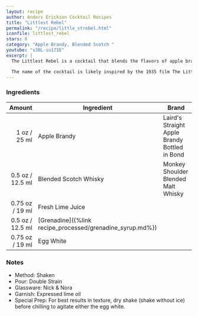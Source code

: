 ```yaml
---
layout: recipe
author: Anders Erickson Cocktail Recipes
title: "Littlest Rebel"
permalink: "/recipe/little_strebel.html"
iconfile: littlest_rebel
stars: 0
category: "Apple Brandy, Blended Scotch "
youtube: "s30L-iu171E"
excerpt: |
  The Littlest Rebel is a cocktail that blends the flavors of apple brandy, Scotch whisky, lime juice, and grenadine. It's a complex and refreshing drink with a smoky and fruity profile. Some bartenders also add egg white to create a frothy texture.<br /><br />

  The name of the cocktail is likely inspired by the 1935 film The Littlest Rebel starring Shirley Temple.
---
```


### Ingredients

|  Amount | Ingredient                                      | Brand                                         |
| ------: | ----------------------------------------------- | --------------------------------------------- |
|    1 oz / 25 ml | Apple Brandy                                    | Laird's Straight Apple Brandy Bottled in Bond |
|  0.5 oz / 12.5 ml | Blended Scotch Whisky                           | Monkey Shoulder Blended Malt Whisky           |
| 0.75 oz / 19 ml | Fresh Lime Juice                                |
|  0.5 oz / 12.5 ml | [Grenadine]({%link recipe_processed/grenadine_syrup.md%}) |
| 0.75 oz / 19 ml | Egg White                                       |

### Notes

- Method: Shaken
- Pour: Double Strain
- Glassware: Nick & Nora
- Garnish: Expressed lime oil
- Special Prep: For best results in texture, dry shake (shake without ice) before chilling to agitate either the egg white.
